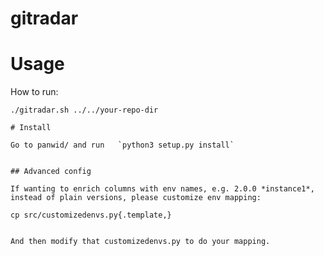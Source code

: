 # gitradar


# Usage

How to run:

```
./gitradar.sh ../../your-repo-dir

# Install

Go to panwid/ and run   `python3 setup.py install`


## Advanced config

If wanting to enrich columns with env names, e.g. 2.0.0 *instance1*,
instead of plain versions, please customize env mapping:

```
    cp src/customizedenvs.py{.template,}
```

And then modify that customizedenvs.py to do your mapping.
